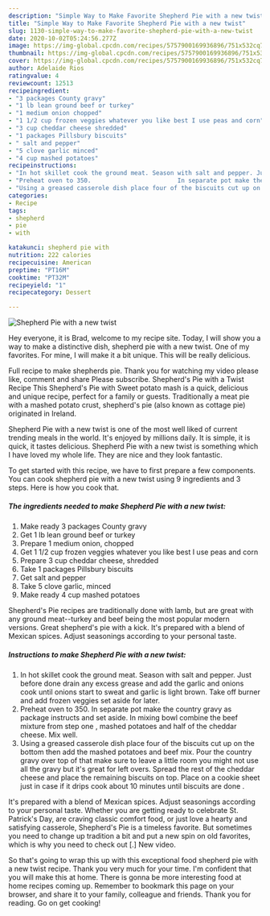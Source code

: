 ```yaml
---
description: "Simple Way to Make Favorite Shepherd Pie with a new twist"
title: "Simple Way to Make Favorite Shepherd Pie with a new twist"
slug: 1130-simple-way-to-make-favorite-shepherd-pie-with-a-new-twist
date: 2020-10-02T05:24:56.277Z
image: https://img-global.cpcdn.com/recipes/5757900169936896/751x532cq70/shepherd-pie-with-a-new-twist-recipe-main-photo.jpg
thumbnail: https://img-global.cpcdn.com/recipes/5757900169936896/751x532cq70/shepherd-pie-with-a-new-twist-recipe-main-photo.jpg
cover: https://img-global.cpcdn.com/recipes/5757900169936896/751x532cq70/shepherd-pie-with-a-new-twist-recipe-main-photo.jpg
author: Adelaide Rios
ratingvalue: 4
reviewcount: 12513
recipeingredient:
- "3 packages County gravy"
- "1 lb lean ground beef or turkey"
- "1 medium onion chopped"
- "1 1/2 cup frozen veggies whatever you like best I use peas and corn"
- "3 cup cheddar cheese shredded"
- "1 packages Pillsbury biscuits"
- " salt and pepper"
- "5 clove garlic minced"
- "4 cup mashed potatoes"
recipeinstructions:
- "In hot skillet cook the ground meat. Season with salt and pepper. Just before done drain any excess grease and add the garlic and onions cook until onions start to sweat and garlic is light brown. Take off burner and add frozen veggies set aside for later."
- "Preheat oven to 350.                        In separate pot make the country gravy as package instructs and set aside.                 In mixing bowl combine the beef mixture from step one , mashed potatoes and half of the cheddar cheese. Mix well."
- "Using a greased casserole dish place four of the biscuits cut up on the bottom then add the mashed potatoes and beef mix. Pour the country gravy over top of that make sure to leave a little room you might not use all the gravy but it&#39;s great for left overs. Spread the rest of the cheddar cheese and place the remaining biscuits on top. Place on a cookie sheet just in case if it drips cook about 10 minutes until biscuits are done ."
categories:
- Recipe
tags:
- shepherd
- pie
- with

katakunci: shepherd pie with 
nutrition: 222 calories
recipecuisine: American
preptime: "PT16M"
cooktime: "PT32M"
recipeyield: "1"
recipecategory: Dessert

---
```



![Shepherd Pie with a new twist](https://img-global.cpcdn.com/recipes/5757900169936896/751x532cq70/shepherd-pie-with-a-new-twist-recipe-main-photo.jpg)

Hey everyone, it is Brad, welcome to my recipe site. Today, I will show you a way to make a distinctive dish, shepherd pie with a new twist. One of my favorites. For mine, I will make it a bit unique. This will be really delicious.

Full recipe to make shepherds pie. Thank you for watching my video please like, comment and share Please subscribe. Shepherd&#39;s Pie with a Twist Recipe This Shepherd&#39;s Pie with Sweet potato mash is a quick, delicious and unique recipe, perfect for a family or guests. Traditionally a meat pie with a mashed potato crust, shepherd&#39;s pie (also known as cottage pie) originated in Ireland.

Shepherd Pie with a new twist is one of the most well liked of current trending meals in the world. It's enjoyed by millions daily. It is simple, it is quick, it tastes delicious. Shepherd Pie with a new twist is something which I have loved my whole life. They are nice and they look fantastic.


To get started with this recipe, we have to first prepare a few components. You can cook shepherd pie with a new twist using 9 ingredients and 3 steps. Here is how you cook that.

<!--inarticleads1-->

##### The ingredients needed to make Shepherd Pie with a new twist:

1. Make ready 3 packages County gravy
1. Get 1 lb lean ground beef or turkey
1. Prepare 1 medium onion, chopped
1. Get 1 1/2 cup frozen veggies whatever you like best I use peas and corn
1. Prepare 3 cup cheddar cheese, shredded
1. Take 1 packages Pillsbury biscuits
1. Get  salt and pepper
1. Take 5 clove garlic, minced
1. Make ready 4 cup mashed potatoes


Shepherd&#39;s Pie recipes are traditionally done with lamb, but are great with any ground meat--turkey and beef being the most popular modern versions. Great shepherd&#39;s pie with a kick. It&#39;s prepared with a blend of Mexican spices. Adjust seasonings according to your personal taste. 

<!--inarticleads2-->

##### Instructions to make Shepherd Pie with a new twist:

1. In hot skillet cook the ground meat. Season with salt and pepper. Just before done drain any excess grease and add the garlic and onions cook until onions start to sweat and garlic is light brown. Take off burner and add frozen veggies set aside for later.
1. Preheat oven to 350.                        In separate pot make the country gravy as package instructs and set aside.                 In mixing bowl combine the beef mixture from step one , mashed potatoes and half of the cheddar cheese. Mix well.
1. Using a greased casserole dish place four of the biscuits cut up on the bottom then add the mashed potatoes and beef mix. Pour the country gravy over top of that make sure to leave a little room you might not use all the gravy but it&#39;s great for left overs. Spread the rest of the cheddar cheese and place the remaining biscuits on top. Place on a cookie sheet just in case if it drips cook about 10 minutes until biscuits are done .


It&#39;s prepared with a blend of Mexican spices. Adjust seasonings according to your personal taste. Whether you are getting ready to celebrate St. Patrick&#39;s Day, are craving classic comfort food, or just love a hearty and satisfying casserole, Shepherd&#39;s Pie is a timeless favorite. But sometimes you need to change up tradition a bit and put a new spin on old favorites, which is why you need to check out [.] New video. 

So that's going to wrap this up with this exceptional food shepherd pie with a new twist recipe. Thank you very much for your time. I'm confident that you will make this at home. There is gonna be more interesting food at home recipes coming up. Remember to bookmark this page on your browser, and share it to your family, colleague and friends. Thank you for reading. Go on get cooking!
